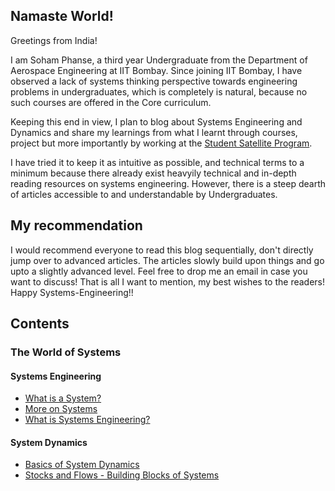 <!--DOCTYPE html
<html>
<head>
  <link rel="apple-touch-icon" sizes="180x180" href="/apple-touch-icon.png">
  <link rel="icon" type="image/png" sizes="32x32" href="/favicon-32x32.png">
  <link rel="icon" type="image/png" sizes="16x16" href="/favicon-16x16.png">
  <link rel="manifest" href="/site.webmanifest">
  <link rel="mask-icon" href="/safari-pinned-tab.svg" color="#5bbad5">
  <meta name="msapplication-TileColor" content="#da532c">
  <meta name="theme-color" content="#ffffff">
</head>
<body>-->
## Namaste World!

Greetings from India!

I am Soham Phanse, a third year Undergraduate from the Department of Aerospace Engineering at IIT Bombay. Since joining IIT Bombay, I have observed a lack of systems thinking perspective towards engineering problems in undergraduates, which is completely is natural, because no such courses are offered in the Core curriculum.

Keeping this end in view, I plan to blog about Systems Engineering and Dynamics and share my learnings from what I learnt through courses, project but more importantly by working at the <a href="https://www.aero.iitb.ac.in/satelliteWiki/index.php/Satellite_101">Student Satellite Program</a>.

I have tried it to keep it as intuitive as possible, and technical terms to a minimum because there already exist heavyily technical and in-depth reading resources on systems engineering. However, there is a steep dearth of articles accessible to and understandable by Undergraduates.

## My recommendation
<p> I would recommend everyone to read this blog sequentially, don't directly jump over to advanced articles. The articles slowly build upon things and go upto a slightly advanced level. Feel free to drop me an email in case you want to discuss! That is all I want to mention, my best wishes to the readers! Happy Systems-Engineering!!</p>

## Contents
### The World of Systems

#### Systems Engineering
- <a href="https://sohamphanseiitb.github.io/Think-in-Systems/Systems_Theory/what_is_a_system.html"> What is a System?</a>
- <a href="https://sohamphanseiitb.github.io/Think-in-Systems/Systems_Theory/more_on_systems.html">More on Systems</a>
- <a href="https://sohamphanseiitb.github.io/Think-in-Systems/Systems_Theory/systems-engineering.html"> What is Systems Engineering?</a>

#### System Dynamics
- <a href="https://sohamphanseiitb.github.io/Think-in-Systems/Systems_Theory/system-dynamics-basics.html"> Basics of System Dynamics </a>
- <a href="https://github.com/sohamphanseiitb/Think-in-Systems/blob/gh-pages/Systems_Theory/stocks_and_flows.html"> Stocks and Flows - Building Blocks of Systems </a>


<!--<script>
MathJax = {tex: {inlineMath: [['$', '$'], ['\\(', '\\)']]}, svg: {fontCache: 'global'}};
</script>
<script type="text/javascript" id="MathJax-script" async src="https://cdn.jsdelivr.net/npm/mathjax@3/es5/tex-svg.js">  </script>
  > Typing $\latex$ here, 
  $$\alpha$$-->

<!-- ## Welcome to GitHub Pages

You can use the [editor on GitHub](https://github.com/sohamphanseiitb/Think-in-Systems/edit/gh-pages/index.md) to maintain and preview the content for your website in Markdown files.

Whenever you commit to this repository, GitHub Pages will run [Jekyll](https://jekyllrb.com/) to rebuild the pages in your site, from the content in your Markdown files.

### Markdown

Markdown is a lightweight and easy-to-use syntax for styling your writing. It includes conventions for

```markdown
Syntax highlighted code block

# Header 1
## Header 2
### Header 3

- Bulleted
- List

1. Numbered
2. List

**Bold** and _Italic_ and `Code` text

[Link](url) and ![Image](src)
```

For more details see [GitHub Flavored Markdown](https://guides.github.com/features/mastering-markdown/).

### Jekyll Themes

Your Pages site will use the layout and styles from the Jekyll theme you have selected in your [repository settings](https://github.com/sohamphanseiitb/Think-in-Systems/settings/pages). The name of this theme is saved in the Jekyll `_config.yml` configuration file.

### Support or Contact

Having trouble with Pages? Check out our [documentation](https://docs.github.com/categories/github-pages-basics/) or [contact support](https://support.github.com/contact) and we’ll help you sort it out.-->
